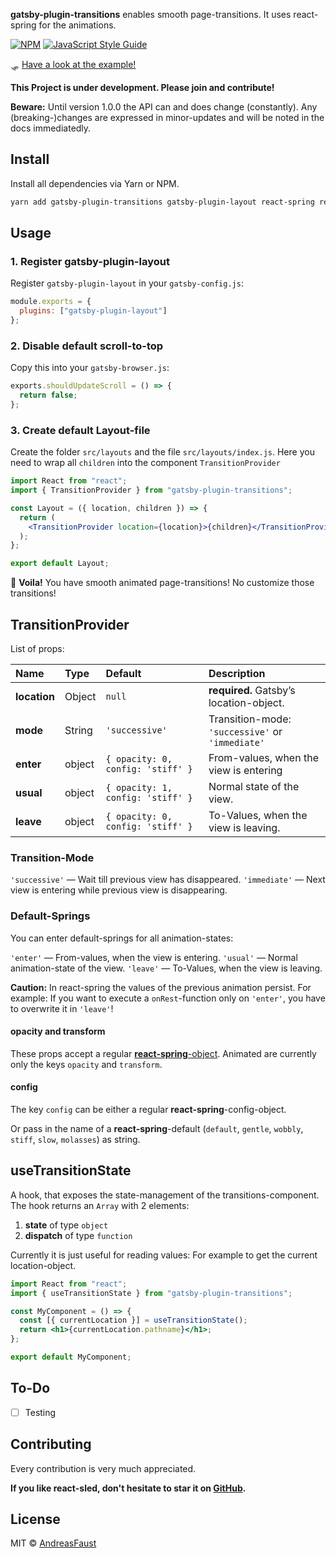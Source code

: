 **gatsby-plugin-transitions** enables smooth page-transitions. It uses react-spring for the animations.

[![NPM](https://img.shields.io/npm/v/gatsby-plugin-transitions.svg)](https://www.npmjs.com/package/gatsby-plugin-transitions) [![JavaScript Style Guide](https://img.shields.io/badge/code_style-standard-brightgreen.svg)](https://standardjs.com)

🛷 [Have a look at the example!](https://andreasfaust.github.io/gatsby-plugin-transitions/)

**This Project is under development. Please join and contribute!**

**Beware:** Until version 1.0.0 the API can and does change (constantly). Any (breaking-)changes are expressed in minor-updates and will be noted in the docs immediatedly.

## Install

Install all dependencies via Yarn or NPM.

```bash
yarn add gatsby-plugin-transitions gatsby-plugin-layout react-spring react react-dom
```

## Usage

### 1. Register gatsby-plugin-layout

Register `gatsby-plugin-layout` in your `gatsby-config.js`:

```js
module.exports = {
  plugins: ["gatsby-plugin-layout"]
};
```

### 2. Disable default scroll-to-top

Copy this into your `gatsby-browser.js`:

```js
exports.shouldUpdateScroll = () => {
  return false;
};
```

### 3. Create default Layout-file

Create the folder `src/layouts` and the file `src/layouts/index.js`.
Here you need to wrap all `children` into the component `TransitionProvider`

```jsx
import React from "react";
import { TransitionProvider } from "gatsby-plugin-transitions";

const Layout = ({ location, children }) => {
  return (
    <TransitionProvider location={location}>{children}</TransitionProvider>
  );
};

export default Layout;
```

🎉 **Voila!** You have smooth animated page-transitions!
No customize those transitions!

## TransitionProvider

List of props:

| **Name**     | **Type** | **Default**                       | **Description**                                  |
| :----------- | :------- | :-------------------------------- | :----------------------------------------------- |
| **location** | Object   | `null`                            | **required.** Gatsby’s location-object.          |
| **mode**     | String   | `'successive'`                    | Transition-mode: `'successive'` or `'immediate'` |
| **enter**    | object   | `{ opacity: 0, config: 'stiff' }` | From-values, when the view is entering           |
| **usual**    | object   | `{ opacity: 1, config: 'stiff' }` | Normal state of the view.                        |
| **leave**    | object   | `{ opacity: 0, config: 'stiff' }` | To-Values, when the view is leaving.             |

### Transition-Mode

`'successive'` — Wait till previous view has disappeared.
`'immediate'` — Next view is entering while previous view is disappearing.

### Default-Springs

You can enter default-springs for all animation-states:

`'enter'` — From-values, when the view is entering.
`'usual'` — Normal animation-state of the view.
`'leave'` — To-Values, when the view is leaving.

**Caution:** In react-spring the values of the previous animation persist. For example: If you want to execute a `onRest`-function only on `'enter'`, you have to overwrite it in `'leave'`!

#### opacity and transform

These props accept a regular [**react-spring**-object](https://www.react-spring.io/docs/hooks/api).
Animated are currently only the keys `opacity` and `transform`.

#### config

The key `config` can be either a regular **react-spring**-config-object.

Or pass in the name of a **react-spring**-default (`default`, `gentle`, `wobbly`, `stiff`, `slow`, `molasses`) as string.

## useTransitionState

A hook, that exposes the state-management of the transitions-component.
The hook returns an `Array` with 2 elements:

1.  **state** of type `object`
2.  **dispatch** of type `function`

Currently it is just useful for reading values: For example to get the current location-object.

```jsx
import React from "react";
import { useTransitionState } from "gatsby-plugin-transitions";

const MyComponent = () => {
  const [{ currentLocation }] = useTransitionState();
  return <h1>{currentLocation.pathname}</h1>;
};

export default MyComponent;
```

## To-Do

- [ ] Testing

## Contributing

Every contribution is very much appreciated.

**If you like react-sled, don't hesitate to star it on [GitHub](https://github.com/AndreasFaust/gatsby-plugin-transitions).**

## License

MIT © [AndreasFaust](https://github.com/AndreasFaust)
